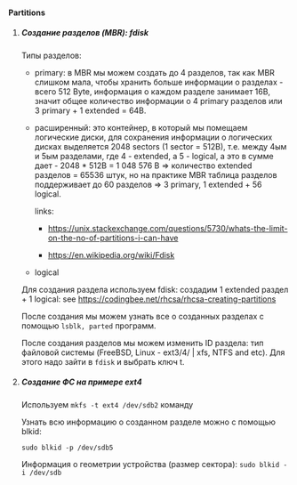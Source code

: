 #### Partitions

1. ##### Создание разделов (MBR): fdisk

    Типы разделов:

    - primary: в MBR мы можем создать до 4 разделов, так как MBR слишком мала, чтобы хранить больше информации о разделах - всего 512 Byte, информация о каждом разделе занимает 16B, значит общее количество информации о 4 primary разделов или 3 primary + 1 extended = 64B. 

    - раcширенный: это контейнер, в который мы помещаем логические диски, для сохранения информации о логических дисках выделяется 2048 sectors (1 sector = 512B), т.е. между 4ым и 5ым разделами, где 4 - extended, а 5 - logical, а это в сумме дает - 2048 * 512B = 1 048 576 B => количество extended разделов = 65536 штук, но на практике MBR таблица разделов поддерживает до 60 разделов => 3 primary, 1 extended + 56 logical. 

        links:

        - https://unix.stackexchange.com/questions/5730/whats-the-limit-on-the-no-of-partitions-i-can-have

        - https://en.wikipedia.org/wiki/Fdisk

    - logical 

    Для создания раздела используем fdisk: создадим 1 extended раздел + 1 logical: see https://codingbee.net/rhcsa/rhcsa-creating-partitions

    После создания мы можем узнать все о созданных разделах с помощью `lsblk, parted` программ.

    После создания разделов мы можем изменить ID раздела: тип файловой системы (FreeBSD, Linux - ext3/4/ | xfs, NTFS and etc). Для этого надо зайти в `fdisk` и выбрать ключ t.

2. ##### Создание ФС на примере ext4

    Используем `mkfs -t ext4 /dev/sdb2` команду

    Узнать всю информацию о созданном разделе можно с помощью blkid:

    ```
    sudo blkid -p /dev/sdb5
    ```

    Информация о геометрии устройства (размер сектора): `sudo blkid -i /dev/sdb`

